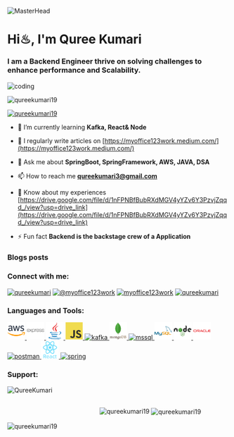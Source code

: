 ![MasterHead](https://camo.githubusercontent.com/361449d715330d0cc1a1af6d72ed8be6744d8c3d9719a8b76836714194e3e419/68747470733a2f2f692e70696e696d672e636f6d2f6f726967696e616c732f65372f32362f63372f65373236633734616330383165656435306665656531343333643132633939382e676966)
<h1 align="left">Hi♨, I'm Quree Kumari</h1>
<h3 align="left">I am a Backend Engineer thrive on solving challenges to enhance performance and Scalability.</h3>
<img align="center" alt="coding" width="300" src="https://miro.medium.com/v2/resize:fit:750/1*vKP8xZhiF22wXRh92oc_xw@2x.jpeg">

<p align="left"> <img src="https://komarev.com/ghpvc/?username=qureekumari19&label=Profile%20views&color=0e75b6&style=flat" alt="qureekumari19" /> </p>

<p align="left"> <a href="https://github.com/ryo-ma/github-profile-trophy"><img src="https://github-profile-trophy.vercel.app/?username=qureekumari19" alt="qureekumari19" /></a> </p>

- 🌱 I’m currently learning **Kafka, React& Node**

- 📝 I regularly write articles on [https://myoffice123work.medium.com/](https://myoffice123work.medium.com/)

- 💬 Ask me about **SpringBoot, SpringFramework, AWS, JAVA, DSA**

- 📫 How to reach me **qureekumari3@gmail.com**

- 📄 Know about my experiences [https://drive.google.com/file/d/1nFPNBfBubRXdMGV4yYZv6Y3PzvjZqqd_/view?usp=drive_link](https://drive.google.com/file/d/1nFPNBfBubRXdMGV4yYZv6Y3PzvjZqqd_/view?usp=drive_link)

- ⚡ Fun fact **Backend is the backstage crew of a Application**

### Blogs posts
<!-- BLOG-POST-LIST:START -->
<!-- BLOG-POST-LIST:END -->

<h3 align="left">Connect with me:</h3>
<p align="left">
<a href="https://linkedin.com/in/qureekumari" target="blank"><img align="center" src="https://raw.githubusercontent.com/rahuldkjain/github-profile-readme-generator/master/src/images/icons/Social/linked-in-alt.svg" alt="qureekumari" height="30" width="40" /></a>
<a href="https://medium.com/@myoffice123work" target="blank"><img align="center" src="https://raw.githubusercontent.com/rahuldkjain/github-profile-readme-generator/master/src/images/icons/Social/medium.svg" alt="@myoffice123work" height="30" width="40" /></a>
<a href="https://www.leetcode.com/myoffice123work" target="blank"><img align="center" src="https://raw.githubusercontent.com/rahuldkjain/github-profile-readme-generator/master/src/images/icons/Social/leet-code.svg" alt="myoffice123work" height="30" width="40" /></a>
<a href="https://auth.geeksforgeeks.org/user/qureekumari" target="blank"><img align="center" src="https://raw.githubusercontent.com/rahuldkjain/github-profile-readme-generator/master/src/images/icons/Social/geeks-for-geeks.svg" alt="qureekumari" height="30" width="40" /></a>
</p>

<h3 align="left">Languages and Tools:</h3>
<p align="left"> <a href="https://aws.amazon.com" target="_blank" rel="noreferrer"> <img src="https://raw.githubusercontent.com/devicons/devicon/master/icons/amazonwebservices/amazonwebservices-original-wordmark.svg" alt="aws" width="40" height="40"/> </a> <a href="https://expressjs.com" target="_blank" rel="noreferrer"> <img src="https://raw.githubusercontent.com/devicons/devicon/master/icons/express/express-original-wordmark.svg" alt="express" width="40" height="40"/> </a> <a href="https://www.java.com" target="_blank" rel="noreferrer"> <img src="https://raw.githubusercontent.com/devicons/devicon/master/icons/java/java-original.svg" alt="java" width="40" height="40"/> </a> <a href="https://developer.mozilla.org/en-US/docs/Web/JavaScript" target="_blank" rel="noreferrer"> <img src="https://raw.githubusercontent.com/devicons/devicon/master/icons/javascript/javascript-original.svg" alt="javascript" width="40" height="40"/> </a> <a href="https://kafka.apache.org/" target="_blank" rel="noreferrer"> <img src="https://www.vectorlogo.zone/logos/apache_kafka/apache_kafka-icon.svg" alt="kafka" width="40" height="40"/> </a> <a href="https://www.mongodb.com/" target="_blank" rel="noreferrer"> <img src="https://raw.githubusercontent.com/devicons/devicon/master/icons/mongodb/mongodb-original-wordmark.svg" alt="mongodb" width="40" height="40"/> </a> <a href="https://www.microsoft.com/en-us/sql-server" target="_blank" rel="noreferrer"> <img src="https://www.svgrepo.com/show/303229/microsoft-sql-server-logo.svg" alt="mssql" width="40" height="40"/> </a> <a href="https://www.mysql.com/" target="_blank" rel="noreferrer"> <img src="https://raw.githubusercontent.com/devicons/devicon/master/icons/mysql/mysql-original-wordmark.svg" alt="mysql" width="40" height="40"/> </a> <a href="https://nodejs.org" target="_blank" rel="noreferrer"> <img src="https://raw.githubusercontent.com/devicons/devicon/master/icons/nodejs/nodejs-original-wordmark.svg" alt="nodejs" width="40" height="40"/> </a> <a href="https://www.oracle.com/" target="_blank" rel="noreferrer"> <img src="https://raw.githubusercontent.com/devicons/devicon/master/icons/oracle/oracle-original.svg" alt="oracle" width="40" height="40"/> </a> <a href="https://postman.com" target="_blank" rel="noreferrer"> <img src="https://www.vectorlogo.zone/logos/getpostman/getpostman-icon.svg" alt="postman" width="40" height="40"/> </a> <a href="https://reactjs.org/" target="_blank" rel="noreferrer"> <img src="https://raw.githubusercontent.com/devicons/devicon/master/icons/react/react-original-wordmark.svg" alt="react" width="40" height="40"/> </a> <a href="https://spring.io/" target="_blank" rel="noreferrer"> <img src="https://www.vectorlogo.zone/logos/springio/springio-icon.svg" alt="spring" width="40" height="40"/> </a> </p>

<h3 align="left">Support:</h3>
<p><a href="https://ko-fi.com/QureeKumari"> <img align="left" src="https://cdn.ko-fi.com/cdn/kofi3.png?v=3" height="50" width="210" alt="QureeKumari" /></a></p><br><br>

<p><img align="left" src="https://github-readme-stats.vercel.app/api/top-langs?username=qureekumari19&show_icons=true&locale=en&layout=compact" alt="qureekumari19" /></p>

<p>&nbsp;<img align="center" src="https://github-readme-stats.vercel.app/api?username=qureekumari19&show_icons=true&locale=en" alt="qureekumari19" /></p>

<p><img align="center" src="https://github-readme-streak-stats.herokuapp.com/?user=qureekumari19&" alt="qureekumari19" /></p>
